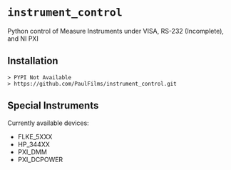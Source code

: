 # `instrument_control`
Python control of Measure Instruments under VISA, RS-232 (Incomplete), and NI PXI

## Installation

    > PYPI Not Available
    > https://github.com/PaulFilms/instrument_control.git

## Special Instruments
Currently available devices:
- FLKE_5XXX
- HP_344XX
- PXI_DMM
- PXI_DCPOWER